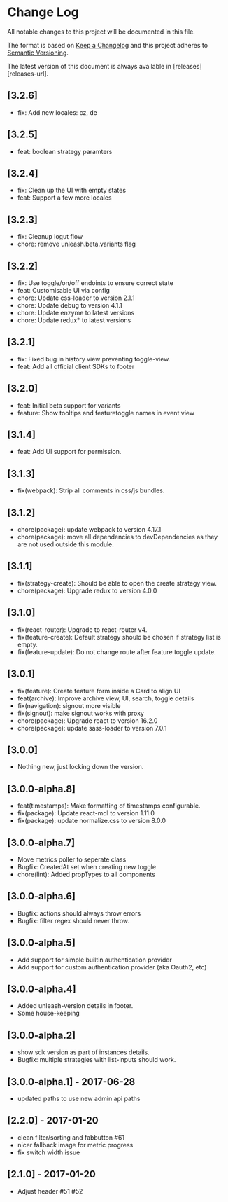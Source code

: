 # Change Log
All notable changes to this project will be documented in this file.

The format is based on [Keep a Changelog](http://keepachangelog.com/)
and this project adheres to [Semantic Versioning](http://semver.org/).

The latest version of this document is always available in
[releases][releases-url].

## [3.2.6]
- fix: Add new locales: cz, de

## [3.2.5]
- feat: boolean strategy paramters

## [3.2.4]
- fix: Clean up the UI with empty states
- feat: Support a few more locales

## [3.2.3]
- fix: Cleanup logut flow
- chore: remove unleash.beta.variants flag

## [3.2.2]
- fix: Use toggle/on/off endoints to ensure correct state
- feat: Customisable UI via config
- chore: Update css-loader to version 2.1.1
- chore: Update debug to version 4.1.1
- chore: Update enzyme to latest versions
- chore: Update redux* to latest versions

## [3.2.1]
- fix: Fixed bug in history view preventing toggle-view.
- feat: Add all official client SDKs to footer

## [3.2.0]
- feat: Initial beta support for variants
- feature: Show tooltips and featuretoggle names in event view

## [3.1.4]
- feat: Add UI support for permission. 

## [3.1.3]
- fix(webpack): Strip all comments in css/js bundles.

## [3.1.2]
- chore(package): update webpack to version 4.17.1
- chore(package): move all dependencies to devDependencies as they are not used outside this module.  

## [3.1.1]
- fix(strategy-create): Should be able to open the create strategy view.
- chore(package): Upgrade redux to version 4.0.0

## [3.1.0]
- fix(react-router): Upgrade to react-router v4.
- fix(feature-create): Default strategy should be chosen if strategy list is empty. 
- fix(feature-update): Do not change route after feature toggle update.

## [3.0.1]
- fix(feature): Create feature form inside a Card to align UI
- feat(archive): Improve archive view, UI, search, toggle details
- fix(navigation): signout more visible
- fix(signout): make signout works with proxy
- chore(package): Upgrade react to version 16.2.0
- chore(package): update sass-loader to version 7.0.1 

## [3.0.0]
- Nothing new, just locking down the version.

## [3.0.0-alpha.8]
- feat(timestamps): Make formatting of timestamps configurable. 
- fix(package): Update react-mdl to version 1.11.0
- fix(package): update normalize.css to version 8.0.0

## [3.0.0-alpha.7] 
- Move metrics poller to seperate class
- Bugfix: CreatedAt set when creating new toggle
- chore(lint): Added propTypes to all components

## [3.0.0-alpha.6]
- Bugfix: actions should always throw errors
- Bugfix: filter regex should never throw. 

## [3.0.0-alpha.5]
- Add support for simple builtin authentication provider
- Add support for custom authentication provider (aka Oauth2, etc)

## [3.0.0-alpha.4]
- Added unleash-version details in footer. 
- Some house-keeping

## [3.0.0-alpha.2]
- show sdk version as part of instances details.  
- Bugfix: multiple strategies with list-inputs should work. 

## [3.0.0-alpha.1] - 2017-06-28
- updated paths to use new admin api paths

## [2.2.0] - 2017-01-20
- clean filter/sorting and fabbutton #61
- nicer fallback image for metric progress
- fix switch width issue

## [2.1.0] - 2017-01-20
- Adjust header #51 #52
